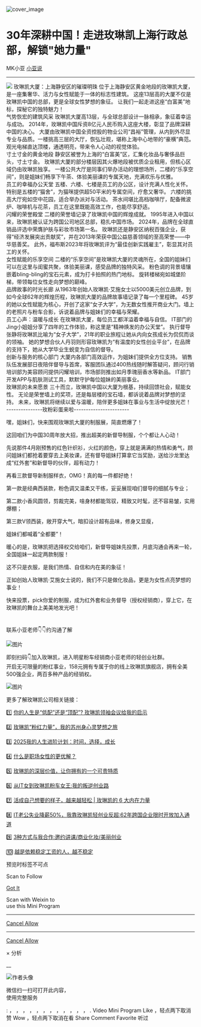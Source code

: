 ![cover_image](https://mmbiz.qpic.cn/mmbiz_jpg/A8SKDch4cJEibFcJoHymVTGNcCj8nwKDyrUYFok51akZSia0ZZqYqd25NVfJAtbzvYd5C54sicVsh5NEFtDWMXZzQ/0?wx_fmt=jpeg)

#  30年深耕中国！走进玫琳凯上海行政总部，解锁"她力量"

MK小亚  [ 小亚说 ](javascript:void\(0\);)

__ _ _ _ _

  
![](https://mmbiz.qpic.cn/mmbiz_jpg/A8SKDch4cJEibFcJoHymVTGNcCj8nwKDy9HEibHaGMQ9rP0g84GjmuUvgibkcBnMaMqW53ticIibevd7pYT4QDENCdQ/640?wx_fmt=jpeg&from=appmsg)
玫琳凯大厦：上海静安区的璀璨明珠  位于上海静安区黄金地段的玫琳凯大厦，是一座集奢华、活力与女性赋能于一体的标志性建筑。
这座13层高的大厦不仅是玫琳凯中国的总部，更是全球女性梦想的象征。  让我们一起走进这座“白富美”地标，探秘它的独特魅力！  
气势恢宏的建筑风采  玫琳凯大厦高13层，与全球总部设计一脉相承，象征着幸运与成功。
2014年，玫琳凯中国斥资8亿元人民币购入这座大楼，彰显了品牌深耕中国的决心。
大厦由玫琳凯中国全资控股的物业公司“昌裕”管理，从内到外尽显专业与品质。一楼挑高三层的大厅，恢弘壮观，堪称上海中心地带的“豪横”典范。
观光电梯直达顶楼，通透明亮，带来令人心动的视觉体验。  
寸土寸金的黄金地段  静安区被誉为上海的“白富美”区，汇集化妆品与奢侈品巨头，寸土寸金。
玫琳凯大厦的部分楼层因其火爆地段被优质企业租用，但核心区域仍由玫琳凯独享。
一楼公共大厅是同事们举办活动的理想场所，二楼的“乐享空间”，则是姐妹们畅享下午茶、体验美丽课的专属天地，充满欢乐与优雅。  
员工的幸福办公天堂  五楼、六楼、七楼是员工的办公区，设计充满人性化关怀。  特别是五楼的“猫舍”，为猫咪提供超50平米的专属空间，疗愈又奢华。
六楼的挑高大厅宛如空中花园，适合举办派对与活动。  茶水间堪比高档咖啡厅，配备微波炉、咖啡机与花茶，员工在这里既能高效工作，也能尽享舒适。  
闪耀的荣誉殿堂  二楼的荣誉墙记录了玫琳凯中国的辉煌成就。  1995年进入中国以来，玫琳凯被认证为跨国公司地区总部，稳扎中国市场。
2024年，品牌在全球直销品评选中荣膺护肤与彩妆市场第一名。
玫琳凯还是静安区纳税百强企业，获得“经济发展突出贡献奖”，并在2013年荣获中国公益慈善领域的至高荣誉——中华慈善奖。
此外，福布斯2023年将玫琳凯评为“最佳创新实践雇主”，彰显其对员工的关怀。  
女性赋能的乐享空间  二楼的“乐享空间”是玫琳凯大厦的灵魂所在，全国的姐妹们可以在这里与闺蜜共聚，体验美丽课，感受品牌的独特风采。
粉色调的背景墙镶嵌着bling-bling的宝石元素，成为打卡拍照的热门地标。  旋转楼梯宛如城堡阶梯，带领每位女性走向梦想的巅峰。  
品牌故事的时光长廊  从1963年创始人玫琳凯·艾施女士以5000美元创立品牌，到如今全球62年的辉煌历程，玫琳凯大厦的品牌故事墙记录了每一个里程碑。
45岁的她以女性赋能为核心，开创了这家“女子大学”，为无数女性推开商业大门。墙上的老照片与粉车合影，诉说着品牌与姐妹们的幸福与荣耀。  
员工心声：温暖与成长  在玫琳凯大厦，每位员工都洋溢着幸福与自信。  IT部门的Jing小姐姐分享了四年的工作体验，称这里是“精神焕发的办公天堂”。
执行督导张静将玫琳凯比喻为“女子大学”，21年的职业旅程让她从内向女孩成长为侃侃而谈的领袖。
她的梦想合伙人丹羽则形容玫琳凯为“有温度的女性创业平台”，在品牌的支持下，她从大学毕业生蜕变为自信的督导。  
创新与服务的核心部门  大厦内各部门高效运作，为姐妹们提供全方位支持。
销售队伍发展部日夜陪伴督导与首席，客服团队通过400热线随时解答疑问，顾问行销培训部为美容顾问提供闪耀培训，市场部则推出如月季瑰丽香水等新品。
IT部门开发APP与肌肤测试工具，默默守护每位姐妹的美丽事业。  
玫琳凯的未来愿景  三十而立，玫琳凯中国以大厦为根基，持续回馈社会，赋能女性。  无论是荣誉墙上的奖项，还是每层楼的宝石墙，都诉说着品牌对梦想的坚持。
未来，玫琳凯将继续以爱与温暖，陪伴更多姐妹在事业与生活中绽放光芒！  
\---------------玫粉彩蛋来啦-----------------------

嘿，姐妹们，快来围观玫琳凯大厦的制服展，简直燃爆了！

这回咱们为中国30周年放大招，推出超美的新督导制服，个个都让人心动！

先说那件4月刚预售的红色针织衫，火红的颜色，穿上就是满满的热情和勇气，顾问姐妹们都抢着要穿去上美妆课，还有督导姐妹打算拿它当奖励，送给沙龙里达成“红外套”和新督导的伙伴，超有动力！

再看三款督导新制服样衣，OMG！真的每一件都好绝！

第一款是经典西装款，粉色调又温柔又干练，妥妥展现咱们督导的细腻与专业；

第二款小香风圆领，剪裁完美，啥身材都能驾驭，精致又时髦，还不容易皱，实用爆棚；

第三款V领西装，敞开穿大气，暗扣设计超有品味，修身又显瘦，

姐妹们都喊着“全都要”！

暖心的是，玫琳凯把选择权交给咱们，新督导姐妹先投票，月底沟通会再来一轮，全国姐妹一起定两款制服！  

这不只是衣服，是我们热情、自信和内在美的象征！

正如创始人玫琳凯·艾施女士说的，我们不只是做化妆品，更是为女性点亮梦想的事业！

快来投票，pick你爱的制服，成为红外套和业务督导（授权经销商），穿上它，在玫琳凯的舞台上美美地发光吧！

  

#  

联系小亚老师👇👇约沟通了解

  

![图片](https://mmbiz.qpic.cn/mmbiz_jpg/A8SKDch4cJHlHrr8b5FEv1D3aE67UKtiaSicdZXA4GzHp1oSicWKAUJBeZUuAwPfSKlxDldfQkfPfJ3G2KOZ0cMVA/640?wx_fmt=jpeg)

  

  

  

  
即刻扫码👇加入玫琳凯，进入明星粉车经销商小亚老师的轻创业社群。  
开启无可限量的粉红事业，158元拥有专属于你的线上玫琳凯旗舰店，拥有全美500强企业，两百多种产品的经销权。

  

![图片](https://mmbiz.qpic.cn/mmbiz_jpg/A8SKDch4cJHlHrr8b5FEv1D3aE67UKtiaq5ibSrjp5zWj3U7nncic9WwicTia7yCBzXln5fzpgZX6aTBlBotefQqORA/640?wx_fmt=jpeg)

  

  

  

更多了解玫琳凯公司相关链接：

1️⃣ [ 你的人生是“低配”还是“顶配”? 玫琳凯领袖会议给我的启示
](https://mp.weixin.qq.com/s?__biz=MzUxNDAwNTk0MQ==&mid=2247486034&idx=1&sn=d5a81ffc2a31a4990405c30a6e6ae8d4&scene=21#wechat_redirect)

2️⃣ [ 玫琳凯“粉红力量”，我的苏州身心灵梦想之旅
](https://mp.weixin.qq.com/s?__biz=MzUxNDAwNTk0MQ==&mid=2247486038&idx=1&sn=e889df9ee17797cab5654240863d07d1&scene=21#wechat_redirect)

3️⃣ [ 2025我的人生进阶计划：时间，选择，成长
](https://mp.weixin.qq.com/s?__biz=MzUxNDAwNTk0MQ==&mid=2247486008&idx=1&sn=6f81f66db66f83ecf778f68859047633&scene=21#wechat_redirect)

4️⃣ [ 什么是职场女性的更优解？
](https://mp.weixin.qq.com/s?__biz=MzUxNDAwNTk0MQ==&mid=2247485001&idx=1&sn=ad39ae16de03c0854ba8e545d0bd719b&scene=21#wechat_redirect)  

5️⃣ [ 玫琳凯的深层价值，让你拥有的一个可贵特质
](https://mp.weixin.qq.com/s?__biz=MzUxNDAwNTk0MQ==&mid=2247484802&idx=1&sn=2bfaab8bc168459c8e7b7e09ae6fcc3c&scene=21#wechat_redirect)

6️⃣ [ 从IT女到玫琳凯粉车女王:我的叛逆创业路
](https://mp.weixin.qq.com/s?__biz=MzUxNDAwNTk0MQ==&mid=2247486054&idx=1&sn=458e8e2834d51a5a61e77cf9f659c912&scene=21#wechat_redirect)

7️⃣  [ 活成自己想要的样子，越来越轻松 | 玫琳凯的 6 大内在力量
](https://mp.weixin.qq.com/s?__biz=MzUxNDAwNTk0MQ==&mid=2247485648&idx=3&sn=c8be74eced4e9199031d0a97dd9bee79&scene=21#wechat_redirect)

8️⃣ [ IT老公失业降薪50%，我靠玫琳凯轻创业反超:62年跨国企业限时开放加入通道
](https://mp.weixin.qq.com/s?__biz=MzUxNDAwNTk0MQ==&mid=2247486081&idx=1&sn=b5737d40fa919d55bbeaa1fd94f17066&scene=21#wechat_redirect)

9️⃣ [ 3种方式与我合作:邀约讲课/商业化妆/美丽创业
](https://mp.weixin.qq.com/s?__biz=MzUxNDAwNTk0MQ==&mid=2247486101&idx=1&sn=9d5c1c10f5390d410e590424c2ac791a&scene=21#wechat_redirect)

🔟 [ 越是依赖稳定工资的人，越不稳定
](https://mp.weixin.qq.com/s?__biz=MzUxNDAwNTk0MQ==&mid=2247486107&idx=1&sn=ddb6f9872c7e3faffaa7cd0010ed7fa1&scene=21#wechat_redirect)

  

预览时标签不可点

Scan to Follow

[ Got It ](javascript:;)

Scan with Weixin to  
use this Mini Program

****

[ Cancel ](javascript:void\(0\);) [ Allow ](javascript:void\(0\);)

****

[ Cancel ](javascript:void\(0\);) [ Allow ](javascript:void\(0\);)

×  分析

__

![作者头像](http://mmbiz.qpic.cn/mmbiz_png/A8SKDch4cJE0KicTMyrVCx3VLqEgic5sJ1V5QeGZTibG9GLZlSCXSj5ByXNkib5PBrZVMkI41KKxgwE1K9gfypUeRg/0?wx_fmt=png)

微信扫一扫可打开此内容，  
使用完整服务

:  ，  ，  ，  ，  ，  ，  ，  ，  ，  ，  ，  ，  .  Video  Mini Program  Like  ，轻点两下取消赞
Wow  ，轻点两下取消在看  Share  Comment  Favorite  听过

